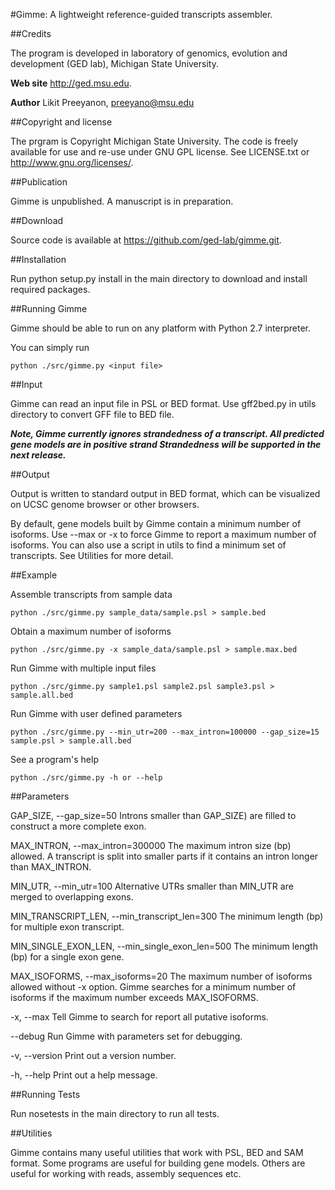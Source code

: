 #Gimme: A lightweight reference-guided transcripts assembler.


##Credits

The program is developed in laboratory of genomics, evolution
and development (GED lab), Michigan State University.

__Web site__ http://ged.msu.edu.

__Author__ Likit Preeyanon, preeyano@msu.edu

##Copyright and license

The prgram is Copyright Michigan State University.
The code is freely available for use and re-use under GNU GPL license.
See LICENSE.txt or http://www.gnu.org/licenses/.

##Publication

Gimme is unpublished. A manuscript is in preparation.

##Download

Source code is available at https://github.com/ged-lab/gimme.git.

##Installation

Run python setup.py install in the main directory to download and install required packages.

##Running Gimme

Gimme should be able to run on any platform with Python 2.7 interpreter.

You can simply run

    python ./src/gimme.py <input file>

##Input

Gimme can read an input file in PSL or BED format.
Use gff2bed.py in utils directory to convert GFF file to BED file.

***Note, Gimme currently ignores strandedness of a transcript. All predicted gene models are in positive strand
Strandedness will be supported in the next release.***

##Output

Output is written to standard output in BED format, which can be visualized
on UCSC genome browser or other browsers.

By default, gene models built by Gimme contain a minimum number of isoforms.
Use --max or -x to force Gimme to report a maximum number of isoforms.
You can also use a script in utils to find a minimum set of transcripts.
See Utilities for more detail.

##Example

Assemble transcripts from sample data

    python ./src/gimme.py sample_data/sample.psl > sample.bed

Obtain a maximum number of isoforms

    python ./src/gimme.py -x sample_data/sample.psl > sample.max.bed

Run Gimme with multiple input files

    python ./src/gimme.py sample1.psl sample2.psl sample3.psl > sample.all.bed

Run Gimme with user defined parameters

    python ./src/gimme.py --min_utr=200 --max_intron=100000 --gap_size=15 sample.psl > sample.all.bed

See a program's help

    python ./src/gimme.py -h or --help

##Parameters

GAP_SIZE, --gap_size=50
Introns smaller than GAP_SIZE) are filled to construct a more complete exon.

MAX_INTRON, --max_intron=300000
The maximum intron size (bp) allowed. A transcript is split into smaller parts
if it contains an intron longer than MAX_INTRON.

MIN_UTR, --min_utr=100
Alternative UTRs smaller than MIN_UTR are merged to overlapping exons.

MIN_TRANSCRIPT_LEN, --min_transcript_len=300
The minimum length (bp) for multiple exon transcript.

MIN_SINGLE_EXON_LEN, --min_single_exon_len=500
The minimum length (bp) for a single exon gene.

MAX_ISOFORMS, --max_isoforms=20
The maximum number of isoforms allowed without -x option.
Gimme searches for a minimum number of isoforms if the maximum number exceeds MAX_ISOFORMS.

-x, --max
Tell Gimme to search for report all putative isoforms.

--debug
Run Gimme with parameters set for debugging.

-v, --version
Print out a version number.

-h, --help
Print out a help message.

##Running Tests

Run nosetests in the main directory to run all tests.

##Utilities

Gimme contains many useful utilities that work with PSL, BED and SAM format.
Some programs are useful for building gene models.
Others are useful for working with reads, assembly sequences etc.
